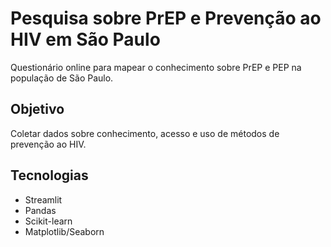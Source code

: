 # Pesquisa sobre PrEP e Prevenção ao HIV em São Paulo

Questionário online para mapear o conhecimento sobre PrEP e PEP na população de São Paulo.

## Objetivo
Coletar dados sobre conhecimento, acesso e uso de métodos de prevenção ao HIV.

## Tecnologias
- Streamlit
- Pandas
- Scikit-learn
- Matplotlib/Seaborn